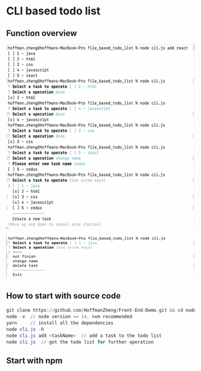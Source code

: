 # CLI based todo list

## Function overview

![](https://github.com/HoffmanZheng/Front-End-Demo/blob/main/images/node.js-todo-list-1.png)

![](https://github.com/HoffmanZheng/Front-End-Demo/blob/main/images/node.js-todo-list-2.png)

## How to start with source code

```powershell
git clone https://github.com/HoffmanZheng/Front-End-Demo.git && cd node.js/file_based_todo_list    // clone and get the source code
node -v  // node version >= 14, nvm recommended
yarn     // install all the dependencies
node cli.js -h    
node cli.js add <taskName>  // add a task to the todo list
node cli.js  // get the todo list for further operation
```

## Start with npm

